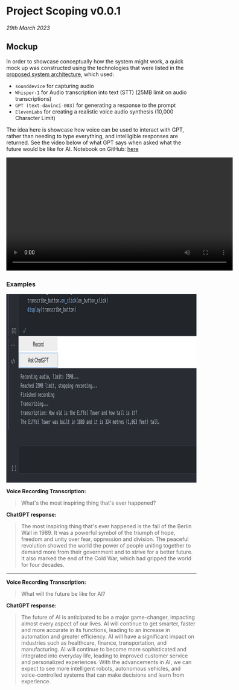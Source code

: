 # Project Scoping v0.0.1

*29th March 2023*


## Mockup

In order to showcase conceptually how the system might work, a quick mock up was constructed using the technologies that were listed in the [proposed system architecture](./v0.0.1.md#proposed-system-architecture), which used:

- `sounddevice` for capturing audio 
- `Whisper-1` for Audio transcription into text (STT) (25MB limit on audio transcriptions)
- `GPT (text-davinci-003)` for generating a response to the prompt 
- `ElevenLabs` for creating a realistic voice audio synthesis (10,000 Character Limit)


The idea here is showcase how voice can be used to interact with GPT, rather than needing to type everything, and intelligible responses are returned. See the video below of what GPT says when asked what the future would be like for AI. Notebook on GitHub: [here](https://github.com/tempnamefornow/ar-assistant/blob/main/notebooks/research/chatgpt/openai-api.ipynb)

<center>

<video style="width:600px" controls="" alt="type:video">
   <source src="../../../resources/video/project_documentation/scoping/chat_with_gpt.mov" type="video/mp4">
</video>

</center> 



### Examples

<img src="../../../resources/images/project_documentation/scoping/recording_response.png" style="height:500px; display: block; margin-right: auto; margin-left: auto;">


**Voice Recording Transcription:**

> What's the most inspiring thing that's ever happened?

**ChatGPT response:**

> The most inspiring thing that's ever happened is the fall of the Berlin Wall in 1989.
>It was a powerful symbol of the triumph of hope, freedom and unity over fear, oppression and division.
> The peaceful revolution showed the world the power of people uniting together to demand more from their government
> and to strive for a better future. It also marked the end of the Cold War, which had gripped the world for four decades.

---

**Voice Recording Transcription:**

> What will the future be like for AI?

**ChatGPT response:**
> The future of AI is anticipated to be a major game-changer, impacting almost every aspect of our lives. AI will continue to get smarter, faster and more accurate in its functions, leading to an increase in automation and greater efficiency. AI will have a significant impact on industries such as healthcare, finance, transportation, and manufacturing. AI will continue to become more sophisticated and integrated into everyday life, leading to improved customer service and personalized experiences. With the advancements in AI, we can expect to see more intelligent robots, autonomous vehicles, and voice-controlled systems that can make decisions and learn from experience.